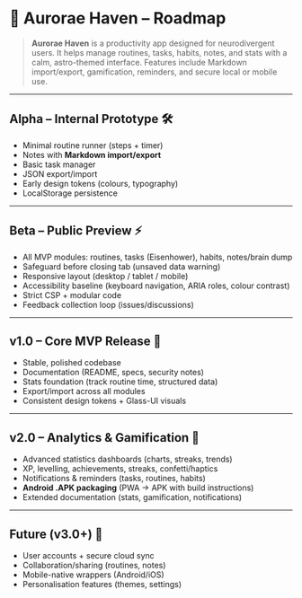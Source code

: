 # 🌌 Aurorae Haven – Roadmap

> **Aurorae Haven** is a productivity app designed for neurodivergent users.
> It helps manage routines, tasks, habits, notes, and stats with a calm, astro-themed interface.
> Features include Markdown import/export, gamification, reminders, and secure local or mobile use.

---

## Alpha – Internal Prototype 🛠️

- Minimal routine runner (steps + timer)
- Notes with **Markdown import/export**
- Basic task manager
- JSON export/import
- Early design tokens (colours, typography)
- LocalStorage persistence

---

## Beta – Public Preview ⚡

- All MVP modules: routines, tasks (Eisenhower), habits, notes/brain dump
- Safeguard before closing tab (unsaved data warning)
- Responsive layout (desktop / tablet / mobile)
- Accessibility baseline (keyboard navigation, ARIA roles, colour contrast)
- Strict CSP + modular code
- Feedback collection loop (issues/discussions)

---

## v1.0 – Core MVP Release 🚀

- Stable, polished codebase
- Documentation (README, specs, security notes)
- Stats foundation (track routine time, structured data)
- Export/import across all modules
- Consistent design tokens + Glass-UI visuals

---

## v2.0 – Analytics & Gamification 🌟

- Advanced statistics dashboards (charts, streaks, trends)
- XP, levelling, achievements, streaks, confetti/haptics
- Notifications & reminders (tasks, routines, habits)
- **Android .APK packaging** (PWA → APK with build instructions)
- Extended documentation (stats, gamification, notifications)

---

## Future (v3.0+) 🔭

- User accounts + secure cloud sync
- Collaboration/sharing (routines, notes)
- Mobile-native wrappers (Android/iOS)
- Personalisation features (themes, settings)
